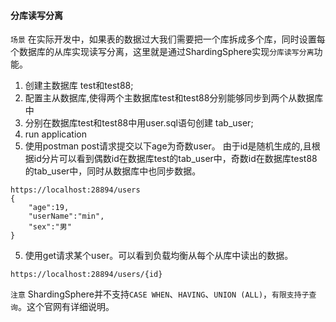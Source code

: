 

#### 分库读写分离

`场景` 在实际开发中，如果表的数据过大我们需要把一个库拆成多个库，同时设置每个数据库的从库实现读写分离，这里就是通过ShardingSphere实现`分库读写分离`功能。

1. 创建主数据库 test和test88;
2. 配置主从数据库,使得两个主数据库test和test88分别能够同步到两个从数据库中
2. 分别在数据库test和test88中用user.sql语句创建 tab_user;
3. run application
4. 使用postman post请求提交以下age为奇数user。 由于id是随机生成的,且根据id分片可以看到偶数id在数据库test的tab_user中，奇数id在数据库test88的tab_user中，同时从数据库中也同步数据。
```url
https://localhost:28894/users
{
    "age":19,
    "userName":"min",
    "sex":"男"
}
```


5. 使用get请求某个user。可以看到负载均衡从每个从库中读出的数据。
```url
https://localhost:28894/users/{id}
```

`注意` ShardingSphere并不支持`CASE WHEN`、`HAVING`、`UNION (ALL)`，`有限支持子查询`。这个官网有详细说明。